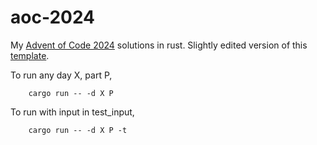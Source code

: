 # aoc-2024
My [Advent of Code 2024](https://adventofcode.com/) solutions in rust. Slightly edited version of this [template](https://github.com/Yag000/AoC-rust-template).

To run any day X, part P,

```
	cargo run -- -d X P
```

To run with input in test_input,

```
	cargo run -- -d X P -t
```
